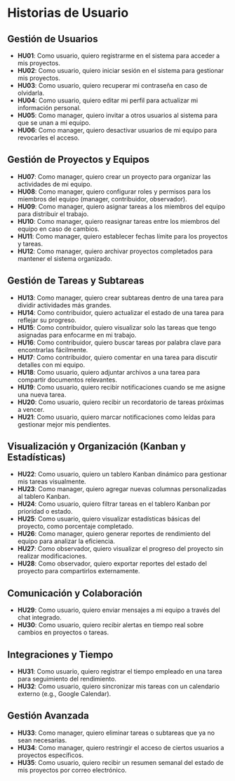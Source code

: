 # Historias de Usuario

## Gestión de Usuarios
- **HU01**: Como usuario, quiero registrarme en el sistema para acceder a mis proyectos.
- **HU02**: Como usuario, quiero iniciar sesión en el sistema para gestionar mis proyectos.
- **HU03**: Como usuario, quiero recuperar mi contraseña en caso de olvidarla.
- **HU04**: Como usuario, quiero editar mi perfil para actualizar mi información personal.
- **HU05**: Como manager, quiero invitar a otros usuarios al sistema para que se unan a mi equipo.
- **HU06**: Como manager, quiero desactivar usuarios de mi equipo para revocarles el acceso.

## Gestión de Proyectos y Equipos
- **HU07**: Como manager, quiero crear un proyecto para organizar las actividades de mi equipo.
- **HU08**: Como manager, quiero configurar roles y permisos para los miembros del equipo (manager, contribuidor, observador).
- **HU09**: Como manager, quiero asignar tareas a los miembros del equipo para distribuir el trabajo.
- **HU10**: Como manager, quiero reasignar tareas entre los miembros del equipo en caso de cambios.
- **HU11**: Como manager, quiero establecer fechas límite para los proyectos y tareas.
- **HU12**: Como manager, quiero archivar proyectos completados para mantener el sistema organizado.

## Gestión de Tareas y Subtareas
- **HU13**: Como manager, quiero crear subtareas dentro de una tarea para dividir actividades más grandes.
- **HU14**: Como contribuidor, quiero actualizar el estado de una tarea para reflejar su progreso.
- **HU15**: Como contribuidor, quiero visualizar solo las tareas que tengo asignadas para enfocarme en mi trabajo.
- **HU16**: Como contribuidor, quiero buscar tareas por palabra clave para encontrarlas fácilmente.
- **HU17**: Como contribuidor, quiero comentar en una tarea para discutir detalles con mi equipo.
- **HU18**: Como usuario, quiero adjuntar archivos a una tarea para compartir documentos relevantes.
- **HU19**: Como usuario, quiero recibir notificaciones cuando se me asigne una nueva tarea.
- **HU20**: Como usuario, quiero recibir un recordatorio de tareas próximas a vencer.
- **HU21**: Como usuario, quiero marcar notificaciones como leídas para gestionar mejor mis pendientes.

## Visualización y Organización (Kanban y Estadísticas)
- **HU22**: Como usuario, quiero un tablero Kanban dinámico para gestionar mis tareas visualmente.
- **HU23**: Como manager, quiero agregar nuevas columnas personalizadas al tablero Kanban.
- **HU24**: Como usuario, quiero filtrar tareas en el tablero Kanban por prioridad o estado.
- **HU25**: Como usuario, quiero visualizar estadísticas básicas del proyecto, como porcentaje completado.
- **HU26**: Como manager, quiero generar reportes de rendimiento del equipo para analizar la eficiencia.
- **HU27**: Como observador, quiero visualizar el progreso del proyecto sin realizar modificaciones.
- **HU28**: Como observador, quiero exportar reportes del estado del proyecto para compartirlos externamente.

## Comunicación y Colaboración
- **HU29**: Como usuario, quiero enviar mensajes a mi equipo a través del chat integrado.
- **HU30**: Como usuario, quiero recibir alertas en tiempo real sobre cambios en proyectos o tareas.

## Integraciones y Tiempo
- **HU31**: Como usuario, quiero registrar el tiempo empleado en una tarea para seguimiento del rendimiento.
- **HU32**: Como usuario, quiero sincronizar mis tareas con un calendario externo (e.g., Google Calendar).

## Gestión Avanzada
- **HU33**: Como manager, quiero eliminar tareas o subtareas que ya no sean necesarias.
- **HU34**: Como manager, quiero restringir el acceso de ciertos usuarios a proyectos específicos.
- **HU35**: Como usuario, quiero recibir un resumen semanal del estado de mis proyectos por correo electrónico.
